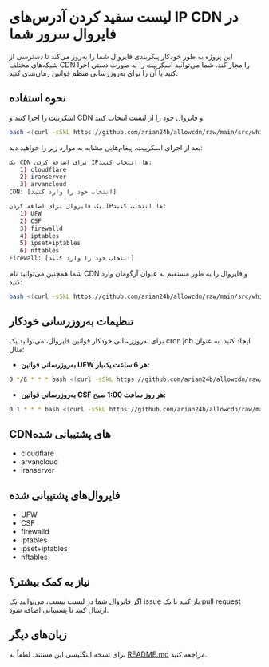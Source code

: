 # لیست سفید کردن آدرس‌های IP CDN در فایروال سرور شما

این پروژه به طور خودکار پیکربندی فایروال شما را به‌روز می‌کند تا دسترسی از شبکه‌های مختلف CDN را مجاز کند. شما می‌توانید اسکریپت را به صورت دستی اجرا کنید یا آن را برای به‌روزرسانی منظم قوانین زمان‌بندی کنید.

## نحوه استفاده

اسکریپت را اجرا کنید و CDN و فایروال خود را از لیست انتخاب کنید:

```bash
bash <(curl -sSkL https://github.com/arian24b/allowcdn/raw/main/src/whitelister.sh)
```

بعد از اجرای اسکریپت، پیغام‌هایی مشابه به موارد زیر را خواهید دید:

```bash
یک CDN برای اضافه کردن IP‌ها انتخاب کنید:
   1) cloudflare
   2) iranserver
   3) arvancloud
CDN: [انتخاب خود را وارد کنید]
```

```bash
یک فایروال برای اضافه کردن IP‌ها انتخاب کنید:
   1) UFW
   2) CSF
   3) firewalld
   4) iptables
   5) ipset+iptables
   6) nftables
Firewall: [انتخاب خود را وارد کنید]
```

شما همچنین می‌توانید نام CDN و فایروال را به طور مستقیم به عنوان آرگومان وارد کنید:

```bash
bash <(curl -sSkL https://github.com/arian24b/allowcdn/raw/main/src/whitelister.sh) cloudflare ufw
```

## تنظیمات به‌روزرسانی خودکار

برای به‌روزرسانی خودکار قوانین فایروال، می‌توانید یک cron job ایجاد کنید. به عنوان مثال:

- **به‌روزرسانی قوانین UFW هر 6 ساعت یک‌بار:**

```bash
0 */6 * * * bash <(curl -sSkL https://github.com/arian24b/allowcdn/raw/main/src/whitelister.sh) cloudflare ufw >/dev/null 2>&1
```

- **به‌روزرسانی قوانین CSF هر روز ساعت 1:00 صبح:**

```bash
0 1 * * * bash <(curl -sSkL https://github.com/arian24b/allowcdn/raw/main/src/whitelister.sh) arvancloud csf >/dev/null 2>&1
```

## CDNهای پشتیبانی شده

- cloudflare
- arvancloud
- iranserver

## فایروال‌های پشتیبانی شده

- UFW
- CSF
- firewalld
- iptables
- ipset+iptables
- nftables

## نیاز به کمک بیشتر؟

اگر فایروال شما در لیست نیست، می‌توانید یک issue باز کنید یا یک pull request ارسال کنید تا پشتیبانی اضافه شود.

## زبان‌های دیگر

برای نسخه اینگلیسی این مستند، لطفاً به [README.md](/home/arian/code/allowcdn/README.md) مراجعه کنید.
